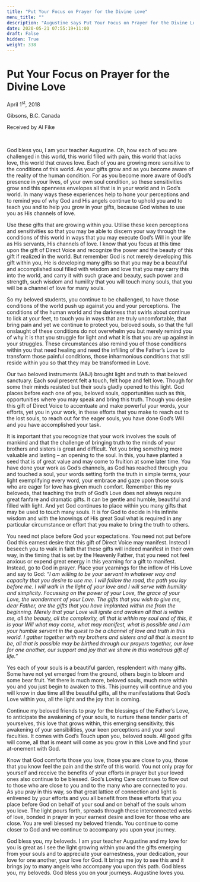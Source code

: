 ```yaml
---
title: "Put Your Focus on Prayer for the Divine Love"
menu_title: ""
description: "Augustine says Put Your Focus on Prayer for the Divine Love"
date: 2020-05-21 07:55:19+11:00
draft: False
hidden: True
weight: 338
---
```

# Put Your Focus on Prayer for the Divine Love

April 1<sup>st</sup>, 2018

Gibsons, B.C. Canada

Received by Al Fike

 

God bless you, I am your teacher Augustine. Oh, how each of you are challenged in this world, this world filled with pain, this world that lacks love, this world that craves love. Each of you are growing more sensitive to the conditions of this world. As your gifts grow and as you become aware of the reality of the human condition. For as you become more aware of God’s presence in your lives, of your own soul condition, so these sensitivities grow and this openness envelopes all that is in your world and in God’s world. In many ways these experiences help to hone your perceptions and to remind you of why God and His angels continue to uphold you and to teach you and to help you grow in your gifts, because God wishes to use you as His channels of love. 

Use these gifts that are growing within you. Utilise these keen perceptions and sensitivities so that you may be able to discern your way through the conditions of this world in ways that you may execute God’s Will in your life as His servants, His channels of love. I know that you focus at this time upon the gift of Direct Voice and recognize the power and the beauty of this gift if realized in the world. But remember God is not merely developing this gift within you, He is developing many gifts so that you may be a beautiful and accomplished soul filled with wisdom and love that you may carry this into the world, and carry it with such grace and beauty, such power and strength, such wisdom and humility that you will touch many souls, that you will be a channel of love for many souls.

So my beloved students, you continue to be challenged, to have those conditions of the world push up against you and your perceptions. The conditions of the human world and the darkness that swirls about continue to lick at your feet, to touch you in ways that are truly uncomfortable, that bring pain and yet we continue to protect you, beloved souls, so that the full onslaught of these conditions do not overwhelm you but merely remind you of why it is that you struggle for light and what it is that you are up against in your struggles. These circumstances also remind you of those conditions within you that need healing and need the infilling of the Father’s Love to transform those painful conditions, those inharmonious conditions that still reside within you so that they may be transformed in Love.

Our two beloved instruments (A&J) brought light and truth to that beloved sanctuary. Each soul present felt a touch, felt hope and felt love. Though for some their minds resisted but their souls gladly opened to this light. God places before each one of you, beloved souls, opportunities such as this, opportunities where you may speak and bring this truth. Though you desire this gift of Direct Voice to accentuate and make powerful your words, your efforts, yet you in your work, in these efforts that you make to reach out to the lost souls, to reach out for the eager souls, you have done God’s Will and you have accomplished your task. 

It is important that you recognize that your work involves the souls of mankind and that the challenge of bringing truth to the minds of your brothers and sisters is great and difficult. Yet you bring something more valuable and lasting – an opening to the soul. In this, you have planted a seed that is of great value and may come to fruition at some later time. You have done your work as God’s channels, as God has reached through you and touched a soul, your words setting forth the truth in simple terms, your light exemplifying every word, your embrace and gaze upon those souls who are eager for love has given much comfort. Remember this my beloveds, that teaching the truth of God’s Love does not always require great fanfare and dramatic gifts. It can be gentle and humble, beautiful and filled with light. And yet God continues to place within you many gifts that may be used to touch many souls. It is for God to decide in His infinite wisdom and with the knowings of His great Soul what is required in any particular circumstance or effort that you make to bring the truth to others. 

You need not place before God your expectations. You need not put before God this earnest desire that this gift of Direct Voice may manifest. Instead I beseech you to walk in faith that these gifts will indeed manifest in their own way, in the timing that is set by the Heavenly Father, that you need not feel anxious or expend great energy in this yearning for a gift to manifest. Instead, go to God in prayer. Place your yearnings for the inflow of His Love and say to God: *“I am willing to be your servant in whatever way and capacity that you desire to use me. I will follow the road, the path you lay before me. I will walk in the light of your love and I will serve with humility and simplicity. Focussing on the power of your Love, the grace of your Love, the wonderment of your Love. The gifts that you wish to give me, dear Father, are the gifts that you have implanted within me from the beginning. Merely that your Love will ignite and awaken all that is within me, all the beauty, all the complexity, all that is within my soul and of this, it is your Will what may come, what may manifest, what is possible and I am your humble servant in the quest to be a channel of love and truth in this world. I gather together with my brothers and sisters and all that is meant to be, all that is possible may be birthed through our prayers together, our love for one another, our support and joy that we share in this wondrous gift of life.”*

Yes each of your souls is a beautiful garden, resplendent with many gifts. Some have not yet emerged from the ground, others begin to bloom and some bear fruit. Yet there is much more, beloved souls, much more within you and you just begin to awaken to this. This journey will continue and you will know in due time all the beautiful gifts, all the manifestations that God’s Love within you, all the light and the joy that is coming. 

Continue my beloved friends to pray for the blessings of the Father’s Love, to anticipate the awakening of your souls, to nurture these tender parts of yourselves, this love that grows within, this emerging sensitivity, this awakening of your sensibilities, your keen perceptions and your soul faculties. It comes with God’s Touch upon you, beloved souls. All good gifts will come, all that is meant will come as you grow in this Love and find your at-onement with God. 

Know that God comforts those you love, those you are close to you, those that you know feel the pain and the strife of this world. You not only pray for yourself and receive the benefits of your efforts in prayer but your loved ones also continue to be blessed. God’s Loving Care continues to flow out to those who are close to you and to the many who are connected to you. As you pray in this way, so that great lattice of connection and light is enlivened by your efforts and you all benefit from these efforts that you place before God on behalf of your soul and on behalf of the souls whom you love. The light pours forth, spreads through these interconnected webs of love, bonded in prayer in your earnest desire and love for those who are close. You are well blessed my beloved friends. You continue to come closer to God and we continue to accompany you upon your journey.

God bless you, my beloveds. I am your teacher Augustine and my love for you is great as I see the light growing within you and the gifts emerging from your souls and to appreciate your earnestness, your dedication, your love for one another, your love for God. It brings me joy to see this and it brings joy to many angels who accompany you upon this path. God bless you, my beloveds. God bless you on your journeys. Augustine loves you.
